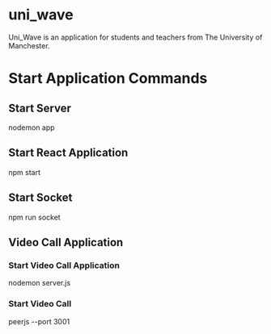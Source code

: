 # uni_wave
Uni_Wave is an application for students and teachers from The University of Manchester. 

# Start Application Commands
## Start Server
nodemon app

## Start React Application 
npm start

## Start Socket
npm run socket

## Video Call Application 
### Start Video Call Application 
nodemon server.js

### Start Video Call
peerjs --port 3001
